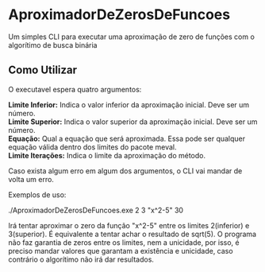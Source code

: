 # AproximadorDeZerosDeFuncoes
Um simples CLI para executar uma aproximação de zero de funções com o algorítimo de busca binária



## Como Utilizar

O executavel espera quatro argumentos:

**Limite Inferior:** Indica o valor inferior da aproximação inicial. Deve ser um número.   
**Limite Superior:** Indica o valor superior da aproximação inicial. Deve ser um número.   
**Equação:** Qual a equação que será aproximada. Essa pode ser qualquer equação válida dentro dos limites do pacote meval.   
**Limite Iterações:** Indica o limite da aproximação do método.   

Caso exista algum erro em algum dos argumentos, o CLI vai mandar de volta um erro.

Exemplos de uso:

./AproximadorDeZerosDeFuncoes.exe 2 3 "x^2-5" 30

Irá tentar aproximar o zero da função "x^2-5" entre os limites 2(inferior) e 3(superior). É equivalente a tentar achar o resultado de sqrt(5). O programa não faz garantia de zeros entre os limites, nem a unicidade, por isso, é preciso mandar valores que garantam a existência e unicidade, caso contrário o algorítimo não irá dar resultados.






